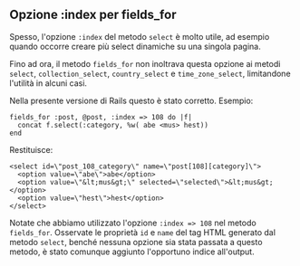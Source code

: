 ## Opzione :index per fields\_for

Spesso, l'opzione `:index` del metodo `select` è molto utile, ad esempio quando occorre creare più select dinamiche su una singola pagina.

Fino ad ora, il metodo `fields_for` non inoltrava questa opzione ai metodi `select`, `collection_select`, `country_select` e `time_zone_select`, limitandone l'utilità in alcuni casi.

Nella presente versione di Rails questo è stato corretto. Esempio:

	fields_for :post, @post, :index => 108 do |f|
	  concat f.select(:category, %w( abe <mus> hest))
	end

Restituisce:

	<select id=\"post_108_category\" name=\"post[108][category]\">
	  <option value=\"abe\">abe</option>
	  <option value=\"&lt;mus&gt;\" selected=\"selected\">&lt;mus&gt;</option>
	  <option value=\"hest\">hest</option>
	</select>

Notate che abbiamo utilizzato l'opzione `:index => 108` nel metodo `fields_for`. Osservate le proprietà `id` e `name` del tag HTML generato dal metodo `select`, benché nessuna opzione sia stata passata a questo metodo, è stato comunque aggiunto l'opportuno indice all'output.

